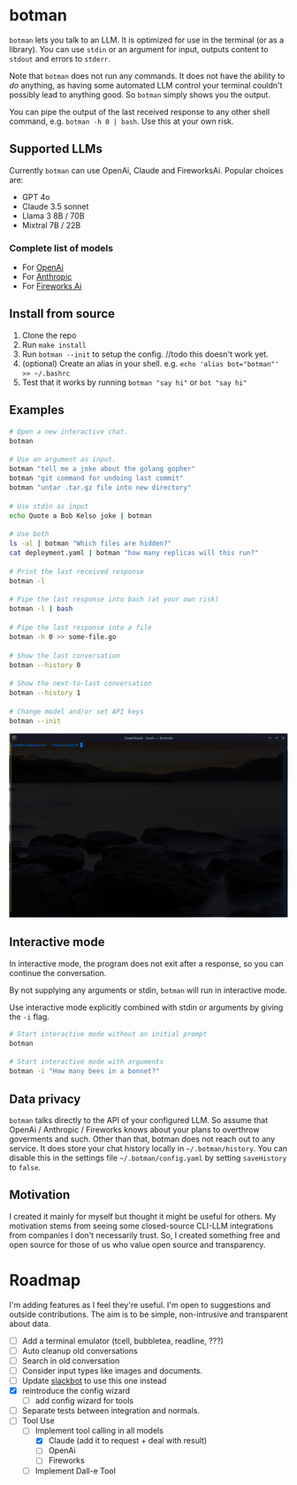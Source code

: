 # botman

`botman` lets you talk to an LLM. It is optimized for use in the terminal (or as a library). You can use `stdin` or an argument for input, outputs content to `stdout` and errors to `stderr`.

Note that `botman` does not run any commands. It does not have the ability to _do_ anything, as having some automated LLM control your terminal couldn't possibly lead to anything good. So `botman` simply shows you the output.

You can pipe the output of the last received response to any other shell command, e.g. `botman -h 0 | bash`. Use this at your own risk.

## Supported LLMs

Currently `botman` can use OpenAi, Claude and FireworksAi. Popular choices are:

- GPT 4o
- Claude 3.5 sonnet
- Llama 3 8B / 70B
- Mixtral 7B / 22B

### Complete list of models

- For [OpenAi](https://platform.openai.com/docs/models)
- For [Anthropic](https://docs.anthropic.com/en/docs/about-claude/models)
- For [Fireworks Ai](https://fireworks.ai/models)

## Install from source

1. Clone the repo
2. Run `make install`
3. Run `botman --init` to setup the config. //todo this doesn't work yet.
4. (optional) Create an alias in your shell. e.g. `echo 'alias bot="botman"' >> ~/.bashrc`
5. Test that it works by running `botman "say hi"` or `bot "say hi"`

## Examples

```bash
# Open a new interactive chat.
botman

# Use an argument as input.
botman "tell me a joke about the golang gopher"
botman "git command for undoing last commit"
botman "untar .tar.gz file into new directory"

# Use stdin as input
echo Quote a Bob Kelso joke | botman

# Use both
ls -al | botman "Which files are hidden?"
cat deployment.yaml | botman "how many replicas will this run?"

# Print the last received response
botman -l

# Pipe the last response into bash (at your own risk)
botman -l | bash

# Pipe the last response into a file
botman -h 0 >> some-file.go

# Show the last conversation
botman --history 0

# Show the next-to-last conversation
botman --history 1

# Change model and/or set API keys
botman --init
```

![demo](https://github.com/c00/botman-v2/blob/main/assets/botman-demo.gif?raw=true)

## Interactive mode

In interactive mode, the program does not exit after a response, so you can continue the conversation.

By not supplying any arguments or stdin, `botman` will run in interactive mode.

Use interactive mode explicitly combined with stdin or arguments by giving the `-i` flag.

```bash
# Start interactive mode without an initial prompt
botman

# Start interactive mode with arguments
botman -i "How many bees in a bonnet?"
```

## Data privacy

`botman` talks directly to the API of your configured LLM. So assume that OpenAi / Anthropic / Fireworks knows about your plans to overthrow goverments and such. Other than that, botman does not reach out to any service. It does store your chat history locally in `~/.botman/history`. You can disable this in the settings file `~/.botman/config.yaml` by setting `saveHistory` to `false`.

## Motivation

I created it mainly for myself but thought it might be useful for others. My motivation stems from seeing some closed-source CLI-LLM integrations from companies I don't necessarily trust. So, I created something free and open source for those of us who value open source and transparency.

# Roadmap

I'm adding features as I feel they're useful. I'm open to suggestions and outside contributions. The aim is to be simple, non-intrusive and transparent about data.

- [ ] Add a terminal emulator (tcell, bubbletea, readline, ???)
- [ ] Auto cleanup old conversations
- [ ] Search in old conversation
- [ ] Consider input types like images and documents.
- [ ] Update [slackbot](https://github.com/c00/botman-slack) to use this one instead
- [x] reintroduce the config wizard
  - [ ] add config wizard for tools
- [ ] Separate tests between integration and normals.
- [ ] Tool Use
  - [ ] Implement tool calling in all models
    - [x] Claude (add it to request + deal with result)
    - [ ] OpenAi
    - [ ] Fireworks
  - [ ] Implement Dall-e Tool
